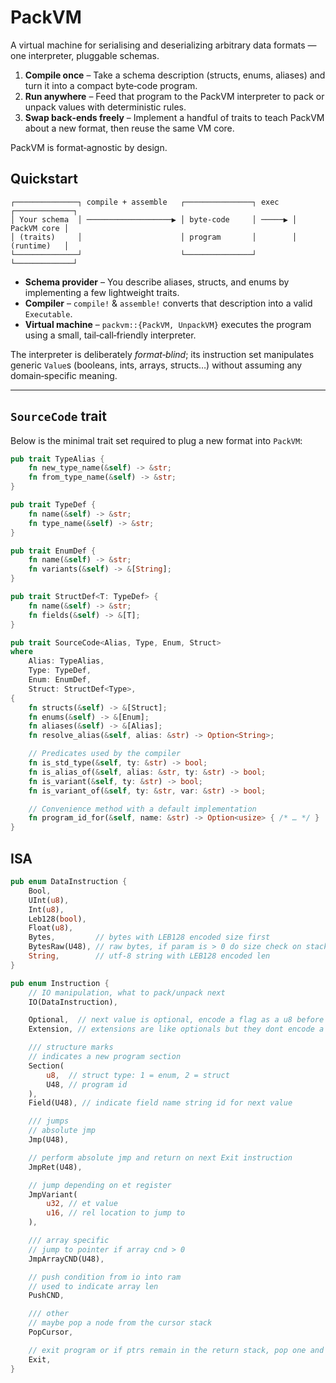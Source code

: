 # PackVM

A virtual machine for serialising and deserializing arbitrary data formats — one interpreter, pluggable schemas.

1. **Compile once** – Take a schema description (structs, enums, aliases) and turn it into a compact byte‑code program.
2. **Run anywhere** – Feed that program to the PackVM interpreter to pack or unpack values with deterministic rules.
3. **Swap back‑ends freely** – Implement a handful of traits to teach PackVM about a new format, then reuse the same VM core.

PackVM is format‑agnostic by design.

## Quickstart

```
┌──────────────┐ compile + assemble   ┌───────────────┐ exec   ┌─────────────┐
│ Your schema  │ ───────────────────▶ │ byte‑code     │ ─────▶ │ PackVM core │
│ (traits)     │                      │ program       │        │ (runtime)   │
└──────────────┘                      └───────────────┘        └─────────────┘
```


* **Schema provider** – You describe aliases, structs, and enums by implementing a few lightweight traits.  
* **Compiler** – `compile!` & `assemble!` converts that description into a valid `Executable`.
* **Virtual machine** – `packvm::{PackVM, UnpackVM}` executes the program using a small, tail‑call‑friendly interpreter.  

The interpreter is deliberately *format‑blind*; its instruction set manipulates generic `Value`s (booleans, ints, arrays, structs…) without assuming any domain‑specific meaning.

---

## `SourceCode` trait
Below is the minimal trait set required to plug a new format into `PackVM`:

```rust
pub trait TypeAlias {
    fn new_type_name(&self) -> &str;
    fn from_type_name(&self) -> &str;
}

pub trait TypeDef {
    fn name(&self) -> &str;
    fn type_name(&self) -> &str;
}

pub trait EnumDef {
    fn name(&self) -> &str;
    fn variants(&self) -> &[String];
}

pub trait StructDef<T: TypeDef> {
    fn name(&self) -> &str;
    fn fields(&self) -> &[T];
}

pub trait SourceCode<Alias, Type, Enum, Struct>
where
    Alias: TypeAlias,
    Type: TypeDef,
    Enum: EnumDef,
    Struct: StructDef<Type>,
{
    fn structs(&self) -> &[Struct];
    fn enums(&self) -> &[Enum];
    fn aliases(&self) -> &[Alias];
    fn resolve_alias(&self, alias: &str) -> Option<String>;

    // Predicates used by the compiler
    fn is_std_type(&self, ty: &str) -> bool;
    fn is_alias_of(&self, alias: &str, ty: &str) -> bool;
    fn is_variant(&self, ty: &str) -> bool;
    fn is_variant_of(&self, ty: &str, var: &str) -> bool;

    // Convenience method with a default implementation
    fn program_id_for(&self, name: &str) -> Option<usize> { /* … */ }
}
```

## ISA

```rust
pub enum DataInstruction {
    Bool,
    UInt(u8),
    Int(u8),
    Leb128(bool),
    Float(u8),
    Bytes,         // bytes with LEB128 encoded size first
    BytesRaw(U48), // raw bytes, if param is > 0 do size check on stack value
    String,        // utf-8 string with LEB128 encoded len
}

pub enum Instruction {
    // IO manipulation, what to pack/unpack next
    IO(DataInstruction),

    Optional,  // next value is optional, encode a flag as a u8 before
    Extension, // extensions are like optionals but they dont encode a flag in a u8

    /// structure marks
    // indicates a new program section
    Section(
        u8,  // struct type: 1 = enum, 2 = struct
        U48, // program id
    ),
    Field(U48), // indicate field name string id for next value

    /// jumps
    // absolute jmp
    Jmp(U48),

    // perform absolute jmp and return on next Exit instruction
    JmpRet(U48),

    // jump depending on et register
    JmpVariant(
        u32, // et value
        u16, // rel location to jump to
    ),

    /// array specific
    // jump to pointer if array cnd > 0
    JmpArrayCND(U48),

    // push condition from io into ram
    // used to indicate array len
    PushCND,

    /// other
    // maybe pop a node from the cursor stack
    PopCursor,

    // exit program or if ptrs remain in the return stack, pop one and jmp to it
    Exit,
}
```